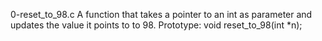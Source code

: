 0-reset_to_98.c 
	A function that takes a pointer to an int as parameter 
	and updates the value it points to to 98.
		Prototype: void reset_to_98(int *n);
